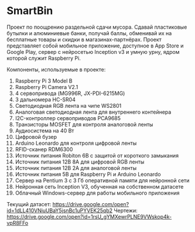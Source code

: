 # SmartBin
Проект по поощрению раздельной сдачи мусора. Сдавай пластиковые бутылки и алюминиевые банки, получай баллы, обменивай их на бесплатные товары и скидки в магазинах-партнёрах. Проект представляет собой мобильное приложение, доступное в App Store и Google Play, сервер с нейросетью Inception v3 и умную урну, ядром которой служит Raspberry Pi.

Компоненты, используемые в проекте:
1. Raspberry Pi 3 Model B
2. Raspberry Pi Camera V2.1
3. 4 сервопривода (MG996R, JX-PDI-6215MG)
4. 3 дальномера HC-SR04
5. Светодиодная RGB лента на чипе WS2801
6. Аналоговая светодиодная лента для внутреннего контейнера
7. I2C-контроллер сервоприводов PCA9685
8. Транзисторы MOSFET для контроля аналоговой ленты
9. Аудиосистема на 40 Вт
10. Цифровой бузер
11. Arduino Leonardo для контроля цифровой ленты
12. RFID-сканер RDM6300
13. Источник питания Robiton 6В с защитой от короткого замыкания
14. Источник питания 12В 8А для цифровой RGB ленты
15. Источник питания 12В 2А для аналоговой ленты
16. Источник питания 5В для Raspberry Pi и Arduino Leonardo
17. Сервер на Pentium 3 c 3 Гб оперативной памяти для нейронной сети
18. Нейронная сеть Inception V3, обученная на собственном датасете
19. Облачный Windows-сервер для работы мобильного приложения

Текущий датасет: https://drive.google.com/open?id=1dLL410VNiuUBaY5jsnBc1uPYVEK25qb2
Чертежи: https://drive.google.com/open?id=1rsU_gYMXewrPLNE9VWskop4k-vpR8FFo
